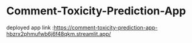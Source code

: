 # Comment-Toxicity-Prediction-App
deployed app link :https://comment-toxicity-prediction-app-hbzrx2phmufwb6j6f48qkm.streamlit.app/
